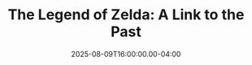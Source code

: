---
title: "The Legend of Zelda: A Link to the Past"
creator: Nintendo
cart: gamecart
type: snes
date: 2025-08-09T16:00:00.00-04:00
score: 
review: 
---